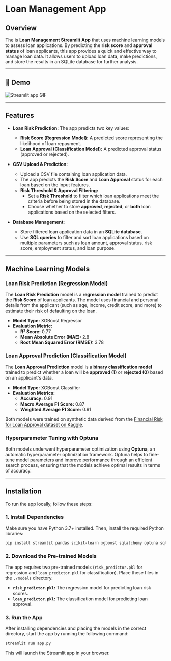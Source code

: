 # Loan Management App

## Overview

The is **Loan Management Streamlit App** that uses machine learning models to assess loan applications. By predicting the **risk score** and **approval status** of loan applicants, this app provides a quick and effective way to manage loan data. It allows users to upload loan data, make predictions, and store the results in an SQLite database for further analysis.

---

## 🎥 Demo
![Streamlit app GIF](media/demo.gif)

---

## Features

- **Loan Risk Prediction:** The app predicts two key values:
  - **Risk Score (Regression Model):** A predicted score representing the likelihood of loan repayment.
  - **Loan Approval (Classification Model):** A predicted approval status (approved or rejected).

- **CSV Upload & Prediction:**
  - Upload a CSV file containing loan application data.
  - The app predicts the **Risk Score** and **Loan Approval** status for each loan based on the input features.
  - **Risk Threshold & Approval Filtering:**
    - Set a **Risk Threshold** to filter which loan applications meet the criteria before being stored in the database.
    - Choose whether to store **approved**, **rejected**, or **both** loan applications based on the selected filters.

- **Database Management:** 
  - Store filtered loan application data in an **SQLite database**.
  - Use **SQL queries** to filter and sort loan applications based on multiple parameters such as loan amount, approval status, risk score, employment status, and loan purpose.
 
---

## Machine Learning Models

### **Loan Risk Prediction (Regression Model)**
The **Loan Risk Prediction** model is a **regression model** trained to predict the **Risk Score** of loan applicants. The model uses financial and personal details from the applicant (such as age, income, credit score, and more) to estimate their risk of defaulting on the loan.

- **Model Type:** XGBoost Regressor
- **Evaluation Metric:**
  - **R² Score:** 0.77
  - **Mean Absolute Error (MAE):** 2.8
  - **Root Mean Squared Error (RMSE):** 3.78

### **Loan Approval Prediction (Classification Model)**
The **Loan Approval Prediction** model is a **binary classification model** trained to predict whether a loan will be **approved (1)** or **rejected (0)** based on an applicant's data.

- **Model Type:** XGBoost Classifier
- **Evaluation Metrics:**
  - **Accuracy:** 0.91
  - **Macro Average F1 Score:** 0.87
  - **Weighted Average F1 Score:** 0.91

Both models were trained on synthetic data derived from the [Financial Risk for Loan Approval dataset on Kaggle](https://www.kaggle.com/datasets/lorenzozoppelletto/financial-risk-for-loan-approval).

### Hyperparameter Tuning with Optuna
Both models underwent hyperparameter optimization using **Optuna**, an automatic hyperparameter optimization framework. Optuna helps to fine-tune model parameters and improve performance through an efficient search process, ensuring that the models achieve optimal results in terms of accuracy.

---

## Installation

To run the app locally, follow these steps:

### 1. Install Dependencies

Make sure you have Python 3.7+ installed. Then, install the required Python libraries:

```bash
pip install streamlit pandas scikit-learn xgboost sqlalchemy optuna sqlite3
```

### 2. Download the Pre-trained Models

The app requires two pre-trained models (`risk_predictor.pkl` for regression and `loan_predictor.pkl` for classification). Place these files in the `./models` directory.

- **`risk_predictor.pkl`:** The regression model for predicting loan risk scores.
- **`loan_predictor.pkl`:** The classification model for predicting loan approval.

### 3. Run the App

After installing dependencies and placing the models in the correct directory, start the app by running the following command:

```bash
streamlit run app.py
```
This will launch the Streamlit app in your browser.
